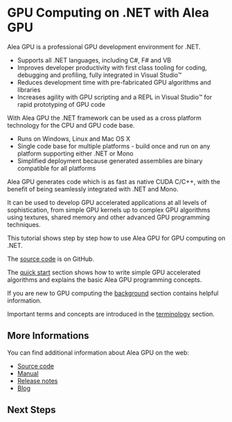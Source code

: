 # GPU Computing on .NET with Alea GPU 

Alea GPU is a professional GPU development environment for .NET.

  - Supports all .NET languages, including C#, F# and VB
  - Improves developer productivity with first class tooling for coding, debugging and profiling, fully integrated in Visual Studio™
  - Reduces development time with pre-fabricated GPU algorithms and libraries
  - Increases agility with GPU scripting and a REPL in Visual Studio™ for rapid prototyping of GPU code

With Alea GPU the .NET framework can be used as a cross platform technology for the CPU and GPU code base.

  - Runs on Windows, Linux and Mac OS X
  - Single code base for multiple platforms - build once and run on any platform supporting either .NET or Mono
  - Simplified deployment because generated assemblies are binary compatible for all platforms

Alea GPU generates code which is as fast as native CUDA C/C++, with the benefit of being seamlessly integrated with .NET and Mono. 

It can be used to develop GPU accelerated applications at all levels of sophistication, from simple
GPU kernels up to complex GPU algorithms using textures, shared memory and other advanced GPU programming
techniques. 
  
This tutorial shows step by step how to use Alea GPU for GPU computing on .NET. 

The [source code](http://github.com/quantalea/AleaGPUTutorial) is on GitHub.

The [quick start](quick_start/index.html) section shows how to write simple 
GPU accelerated algorithms and explains the basic Alea GPU programming concepts. 

If you are new to GPU computing the [background](gpu_background/index.html) section contains helpful information. 
 
Important terms and concepts are introduced in the [terminology](terminologies/index.html) section.

## More Informations

You can find additional information about Alea GPU on the web:

  - [Source code](http://github.com/quantalea/AleaGPUTutorial) 
  - [Manual](http://quantalea.com/static/app/manual/index.html)
  - [Release notes](http://quantalea.com/releasenotes/)
  - [Blog](http://blog.quantalea.com)
  
## Next Steps

